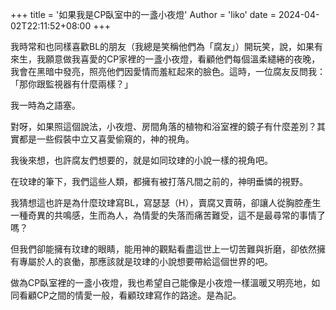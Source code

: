 +++
title = '如果我是CP臥室中的一盞小夜燈'
Author = 'liko'
date = 2024-04-02T22:11:52+08:00
+++


我時常和也同樣喜歡BL的朋友（我總是笑稱他們為「腐友」）開玩笑，說，如果有來生，我願意做我喜愛的CP家裡的一盞小夜燈，看顧他們每個溫柔繾綣的夜晚，我會在黑暗中發亮，照亮他們因愛情而羞紅起來的臉色。這時，一位腐友反問我：「那你跟監視器有什麼兩樣？」

我一時為之語塞。

對呀，如果照這個說法，小夜燈、房間角落的植物和浴室裡的鏡子有什麼差別？其實都是一些假裝中立又喜愛偷窺的，神的視角。

我後來想，也許腐友們想要的，就是如同玟珒的小說一樣的視角吧。

在玟珒的筆下，我們這些人類，都擁有被打落凡間之前的，神明垂憐的視野。

我猜想這也許是為什麼玟珒寫BL，寫瑟瑟（H），賣腐又賣萌，卻讓人從胸腔產生一種奇異的共鳴感，生而為人，為情愛的失落而痛苦難受，這不是最尋常的事情了嗎？

但我們卻能擁有玟珒的眼睛，能用神的觀點看盡這世上一切苦難與折磨，卻依然擁有專屬於人的哀働，那應該就是玟珒的小說想要帶給這個世界的吧。

做為CP臥室裡的一盞小夜燈，我也希望自己能像是小夜燈一樣溫暖又明亮地，如同看顧CP之間的情愛一般，看顧玟珒寫作的路途。是為記。